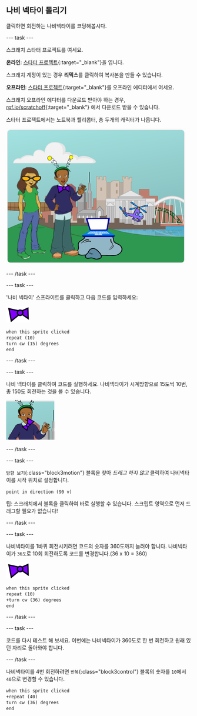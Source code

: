 ## 나비 넥타이 돌리기

클릭하면 회전하는 나비넥타이를 코딩해봅시다.

--- task ---

스크래치 스타터 프로젝트를 여세요.

**온라인**: [스타터 프로젝트](https://scratch.mit.edu/projects/397339137){:target="_blank"}을 엽니다.

스크래치 계정이 있는 경우 **리믹스**를 클릭하여 복사본을 만들 수 있습니다.

**오프라인**: [스타터 프로젝트](http://rpf.io/p/ko-KR/tech-toys-go){:target="_blank"}를 오프라인 에디터에서 여세요.

스크래치 오프라인 에디터를 다운로드 받아야 하는 경우, [rpf.io/scratchoff](http://rpf.io/scratchoff){:target="_blank"} 에서 다운로드 받을 수 있습니다.

스타터 프로젝트에서는 노트북과 헬리콥터, 총 두개의 캐릭터가 나옵니다.

![스타터 프로젝트](images/toys-starter.png)

--- /task ---

--- task ---

'나비 넥타이' 스프라이트를 클릭하고 다음 코드를 입력하세요:

![나비 넥타이 스프라이트](images/bowtie-sprite.png)

```blocks3
when this sprite clicked
repeat (10)
turn cw (15) degrees
end
```

--- /task ---


--- task ---

나비 넥타이를 클릭하여 코드를 실행하세요. 나비넥타이가 시계방향으로 15도씩 10번, 총 150도 회전하는 것을 볼 수 있습니다.

![150도 회전하는 나비 넥타이](images/toys-bowtie-test.png)

--- /task ---

--- task ---

`방향 보기`{:class="block3motion"} 블록을 찾아 _드래그 하지 않고_ 클릭하여 나비넥타이를 시작 위치로 설정합니다.

```blocks3
point in direction (90 v)
```

팁: 스크래치에서 블록을 클릭하여 바로 실행할 수 있습니다. 스크립트 영역으로 먼저 드래그할 필요가 없습니다!

--- /task ---

--- task ---

나비넥타이를 1바퀴 회전시키려면 코드의 숫자를 360도까지 늘려야 합니다. 나비넥타이가 `36도`로 10회 회전하도록 코드를 변경합니다.(36 x 10 = 360)

![나비 넥타이 스프라이트](images/bowtie-sprite.png)

```blocks3
when this sprite clicked
repeat (10)
+turn cw (36) degrees
end
```

--- /task ---

--- task ---

코드를 다시 테스트 해 보세요. 이번에는 나비넥타이가 360도로 한 번 회전하고 원래 있던 자리로 돌아와야 합니다.

--- /task ---

나비넥타이를 4번 회전하려면 `반복`{:class="block3control"} 블록의 숫자를 `10`에서 `40`으로 변경할 수 있습니다.

```blocks3
when this sprite clicked
+repeat (40)
turn cw (36) degrees
end
```
